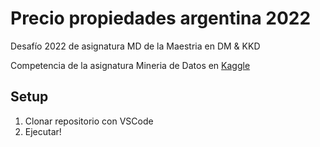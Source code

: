# Precio propiedades argentina 2022

Desafío 2022 de asignatura MD de la Maestria en DM & KKD

Competencia de la asignatura Mineria de Datos en [Kaggle](https://www.kaggle.com/competitions/fcen-md-2022-prediccion-precio-de-propiedades/leaderboard)

## Setup

1. Clonar repositorio con VSCode
2. Ejecutar!